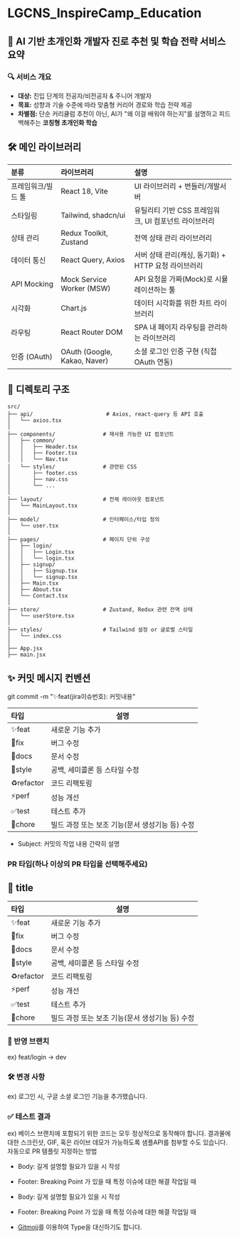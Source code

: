 # LGCNS_InspireCamp_Education

## 🧠 **AI 기반 초개인화 개발자 진로 추천 및 학습 전략 서비스 요약**

### 🔍 서비스 개요

- **대상:** 진입 단계의 전공자/비전공자 & 주니어 개발자
- **목표:** 성향과 기술 수준에 따라 맞춤형 커리어 경로와 학습 전략 제공
- **차별점:** 단순 커리큘럼 추천이 아닌, AI가 "왜 이걸 배워야 하는지"를 설명하고 피드백해주는 **코칭형 초개인화 학습**

## 🛠 메인 라이브러리

| 분류               | 라이브러리                   | 설명                                                 |
| :----------------- | :--------------------------- | :--------------------------------------------------- |
| 프레임워크/빌드 툴 | React 18, Vite               | UI 라이브러리 + 번들러/개발서버                      |
| 스타일링           | Tailwind, shadcn/ui          | 유틸리티 기반 CSS 프레임워크, UI 컴포넌트 라이브러리 |
| 상태 관리          | Redux Toolkit, Zustand       | 전역 상태 관리 라이브러리                            |
| 데이터 통신        | React Query, Axios           | 서버 상태 관리(캐싱, 동기화) + HTTP 요청 라이브러리  |
| API Mocking        | Mock Service Worker (MSW)    | API 요청을 가짜(Mock)로 시뮬레이션하는 툴            |
| 시각화             | Chart.js                     | 데이터 시각화를 위한 차트 라이브러리                 |
| 라우팅             | React Router DOM             | SPA 내 페이지 라우팅을 관리하는 라이브러리           |
| 인증 (OAuth)       | OAuth (Google, Kakao, Naver) | 소셜 로그인 인증 구현 (직접 OAuth 연동)              |

## 📂 디렉토리 구조

```
src/
├── api/                       # Axios, react-query 등 API 호출
│   └── axios.tsx
│
├── components/               # 재사용 가능한 UI 컴포넌트
│   ├── common/
│   │   ├── Header.tsx
│   │   ├── Footer.tsx
│   │   └── Nav.tsx
│   └── styles/               # 관련된 CSS
│       ├── footer.css
│       ├── nav.css
│       └── ...
│
├── layout/                   # 전체 레이아웃 컴포넌트
│   └── MainLayout.tsx
│
├── model/                    # 인터페이스/타입 정의
│   └── user.tsx
│
├── pages/                    # 페이지 단위 구성
│   ├── login/
│   │   ├── Login.tsx
│   │   └── login.tsx
│   ├── signup/
│   │   ├── Signup.tsx
│   │   └── signup.tsx
│   ├── Main.tsx
│   ├── About.tsx
│   └── Contact.tsx
│
├── store/                    # Zustand, Redux 관련 전역 상태
│   └── userStore.tsx
│
├── styles/                   # Tailwind 설정 or 글로벌 스타일
│   └── index.css
│
├── App.jsx
├── main.jsx
```

## ✨ 커밋 메시지 컨벤션

git commit -m "✨feat(jira이슈번호): 커밋내용"

| 타입       | 설명                                            |
| :--------- | ----------------------------------------------- |
| ✨feat     | 새로운 기능 추가                                |
| 🐛fix      | 버그 수정                                       |
| 📝docs     | 문서 수정                                       |
| 💄style    | 공백, 세미콜론 등 스타일 수정                   |
| ♻️refactor | 코드 리팩토링                                   |
| ⚡️perf    | 성능 개선                                       |
| ✅test     | 테스트 추가                                     |
| 👷chore    | 빌드 과정 또는 보조 기능(문서 생성기능 등) 수정 |

- Subject:
  커밋의 작업 내용 간략히 설명

### PR 타입(하나 이상의 PR 타입을 선택해주세요)

## 🎉 title

| 타입       | 설명                                            |
| :--------- | ----------------------------------------------- |
| ✨feat     | 새로운 기능 추가                                |
| 🐛fix      | 버그 수정                                       |
| 📝docs     | 문서 수정                                       |
| 💄style    | 공백, 세미콜론 등 스타일 수정                   |
| ♻️refactor | 코드 리팩토링                                   |
| ⚡️perf    | 성능 개선                                       |
| ✅test     | 테스트 추가                                     |
| 👷chore    | 빌드 과정 또는 보조 기능(문서 생성기능 등) 수정 |

### 📌 반영 브랜치

ex) feat/login -> dev

### 🛠️ 변경 사항

ex) 로그인 시, 구글 소셜 로그인 기능을 추가했습니다.

### ✅ 테스트 결과

ex) 베이스 브랜치에 포함되기 위한 코드는 모두 정상적으로 동작해야 합니다. 결과물에 대한 스크린샷, GIF, 혹은 라이브 데모가 가능하도록 샘플API를 첨부할 수도 있습니다.
자동으로 PR 템플릿 지정하는 방법

- Body:
  길게 설명할 필요가 있을 시 작성

- Footer:
  Breaking Point 가 있을 때
  특정 이슈에 대한 해결 작업일 때

- Body:
  길게 설명할 필요가 있을 시 작성

- Footer:
  Breaking Point 가 있을 때
  특정 이슈에 대한 해결 작업일 때

- [Gitmoji](https://gitmoji.dev/)를 이용하여 Type을 대신하기도 합니다.
